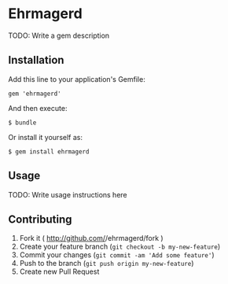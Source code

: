 # Ehrmagerd

TODO: Write a gem description

## Installation

Add this line to your application's Gemfile:

    gem 'ehrmagerd'

And then execute:

    $ bundle

Or install it yourself as:

    $ gem install ehrmagerd

## Usage

TODO: Write usage instructions here

## Contributing

1. Fork it ( http://github.com/<my-github-username>/ehrmagerd/fork )
2. Create your feature branch (`git checkout -b my-new-feature`)
3. Commit your changes (`git commit -am 'Add some feature'`)
4. Push to the branch (`git push origin my-new-feature`)
5. Create new Pull Request
